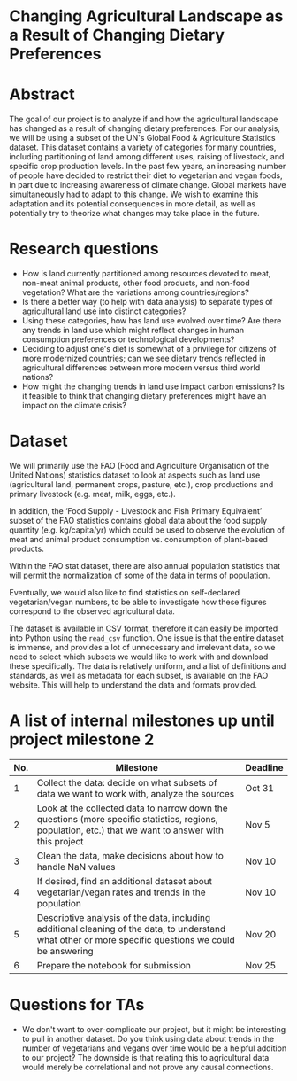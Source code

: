 
# Changing Agricultural Landscape as a Result of Changing Dietary Preferences


# Abstract
The goal of our project is to analyze if and how the agricultural landscape has changed as a result of changing dietary preferences. For our analysis, we will be using a subset of the UN's Global Food & Agriculture Statistics dataset. This dataset contains a variety of categories for many countries, including partitioning of land among different uses, raising of livestock, and specific crop production levels. In the past few years, an increasing number of people have decided to restrict their diet to vegetarian and vegan foods, in part due to increasing awareness of climate change. Global markets have simultaneously had to adapt to this change. We wish to examine this adaptation and its potential consequences in more detail, as well as potentially try to theorize what changes may take place in the future.

# Research questions
* How is land currently partitioned among resources devoted to meat, non-meat animal products, other food products, and non-food vegetation? What are the variations among countries/regions?
* Is there a better way (to help with data analysis) to separate types of agricultural land use into distinct categories?
* Using these categories, how has land use evolved over time? Are there any trends in land use which might reflect changes in human consumption preferences or technological developments?
* Deciding to adjust one's diet is somewhat of a privilege for citizens of more modernized countries; can we see dietary trends reflected in agricultural differences between more modern versus third world nations?
* How might the changing trends in land use impact carbon emissions? Is it feasible to think that changing dietary preferences might have an impact on the climate crisis?

# Dataset

We will primarily use the FAO (Food and Agriculture Organisation of the United Nations) statistics dataset to look at aspects such as land use (agricultural land, permanent crops, pasture, etc.), crop productions and primary livestock (e.g. meat, milk, eggs, etc.). 

In addition, the ‘Food Supply - Livestock and Fish Primary Equivalent’ subset of the FAO statistics contains global data about the food supply quantity (e.g. kg/capita/yr) which could be used to observe the evolution of meat and animal product consumption vs. consumption of plant-based products.

Within the FAO stat dataset, there are also annual population statistics that will permit the normalization of some of the data in terms of population. 

Eventually, we would also like to find statistics on self-declared vegetarian/vegan numbers, to be able to investigate how these figures correspond to the observed agricultural data.

The dataset is available in CSV format, therefore it can easily be imported into Python using the `read_csv` function. One issue is that the entire dataset is immense, and provides a lot of unnecessary and irrelevant data, so we need to select which subsets we would like to work with and download these specifically. The data is relatively uniform, and a list of definitions and standards, as well as metadata for each subset, is available on the FAO website. This will help to understand the data and formats provided. 

# A list of internal milestones up until project milestone 2
| No. | Milestone | Deadline |
|---|---|---|
| 1 | Collect the data: decide on what subsets of data we want to work with, analyze the sources | Oct 31 |
| 2 | Look at the collected data to narrow down the questions (more specific statistics, regions, population, etc.) that we want to answer with this project | Nov 5 |
| 3 | Clean the data, make decisions about how to handle NaN values | Nov 10 |
| 4 | If desired, find an additional dataset about vegetarian/vegan rates and trends in the population | Nov 10 |
| 5 | Descriptive analysis of the data, including additional cleaning of the data, to understand what other or more specific questions we could be answering | Nov 20 |
| 6 | Prepare the notebook for submission | Nov 25 |

# Questions for TAs
* We don't want to over-complicate our project, but it might be interesting to pull in another dataset. Do you think using data about trends in the number of vegetarians and vegans over time would be a helpful addition to our project? The downside is that relating this to agricultural data would merely be correlational and not prove any causal connections.
